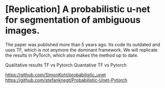# [Replication] A probabilistic u-net for segmentation of ambiguous images.

The paper was published more than 5 years ago.
Its code its outdated and uses TF, which is not anymore the dominant framework.
We will replicate the results in PyTorch, which also makes the method up to date.


Qualitative results TF vs Pytorch
Quantative TF vs Pytorch

https://github.com/SimonKohl/probabilistic_unet
https://github.com/stefanknegt/Probabilistic-Unet-Pytorch


